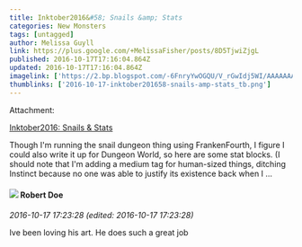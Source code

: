 ```yaml
---
title: Inktober2016&#58; Snails &amp; Stats
categories: New Monsters
tags: [untagged]
author: Melissa Guyll
link: https://plus.google.com/+MelissaFisher/posts/8D5TjwiZjgL
published: 2016-10-17T17:16:04.864Z
updated: 2016-10-17T17:16:04.864Z
imagelink: ['https://2.bp.blogspot.com/-6FnryYwOGQU/V_rGwIdj5WI/AAAAAAAAVUM/LZDw-SVdqVwmLyO3bx9rRClNgNuvrGaxgCLcB/s640/titanSnail.png']
thumblinks: ['2016-10-17-inktober201658-snails-amp-stats_tb.png']
---
```





Attachment:

<a href='http://daegames.blogspot.com/2016/10/inktober2016-snails-stats.html'>Inktober2016: Snails & Stats</a>


Though I'm running the snail dungeon thing using FrankenFourth, I figure I could also write it up for Dungeon World, so here are some stat blocks. (I should note that I'm adding a medium tag for human-sized things, ditching Instinct because no one was able to justify its existence back when I ...
<div id='comment z12ktn3ypyftdh31f232tznqwwi2znhas04'>
  <h4><img src='{{site.baseurl}}//images/avatars/105487846931822189120_photo.jpg'> Robert Doe</h4>
      <p><cite>2016-10-17 17:23:28 (edited: 2016-10-17 17:23:28)</cite></p>
        <p>Ive been loving his art. He does such a great job</p>
</div>
        